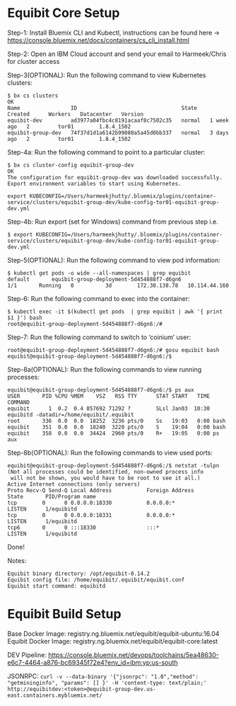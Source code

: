 # Equibit Core Setup

Step-1: Install Bluemix CLI and Kubectl, instructions can be found here -> https://console.bluemix.net/docs/containers/cs_cli_install.html

Step-2: Open an IBM Cloud account and send your email to Harmeek/Chris for cluster access

Step-3(OPTIONAL): Run the following command to view Kubernetes clusters:
```
$ bx cs clusters
OK
Name                ID                                 State    Created      Workers   Datacenter   Version   
equibit-dev         ad3977a04fbc4c8191acaaf8c7502c35   normal   1 week ago   2         tor01        1.8.4_1502   
equibit-group-dev   74f37d1d1a6142b99080a5a45d0bb337   normal   3 days ago   2         tor01        1.8.4_1502   
```
Step-4a: Run the following command to point to.a particular cluster:
```
$ bx cs cluster-config equibit-group-dev   
OK
The configuration for equibit-group-dev was downloaded successfully. Export environment variables to start using Kubernetes.

export KUBECONFIG=/Users/harmeekjhutty/.bluemix/plugins/container-service/clusters/equibit-group-dev/kube-config-tor01-equibit-group-dev.yml
```
Step-4b: Run export (set for Windows) command from previous step i.e.
```
$ export KUBECONFIG=/Users/harmeekjhutty/.bluemix/plugins/container-service/clusters/equibit-group-dev/kube-config-tor01-equibit-group-dev.yml
```
Step-5(OPTIONAL): Run the following command to view pod information:
```
$ kubectl get pods -o wide --all-namespaces | grep equibit
default       equibit-group-deployment-5d454888f7-d6gn6                         1/1       Running   0          3d        172.30.138.78   10.114.44.160
```
Step-6: Run the following command to exec into the container:
```
$ kubectl exec -it $(kubectl get pods  | grep equibit | awk '{ print $1 }') bash
root@equibit-group-deployment-5d454888f7-d6gn6:/#
```
Step-7: Run the following command to switch to ‘coinium’ user:
```
root@equibit-group-deployment-5d454888f7-d6gn6:/# gosu equibit bash
equibit@equibit-group-deployment-5d454888f7-d6gn6:/$
```
Step-8a(OPTIONAL): Run the following commands to view running processes:
```
equibit@equibit-group-deployment-5d454888f7-d6gn6:/$ ps aux
USER       PID %CPU %MEM    VSZ   RSS TTY      STAT START   TIME COMMAND
equibit      1  0.2  0.4 857692 71292 ?        SLsl Jan03  10:30 equibitd -datadir=/home/equibit/.equibit
root       336  0.0  0.0  18252  3236 pts/0    Ss   19:03   0:00 bash
equibit    351  0.0  0.0  18240  3220 pts/0    S    19:04   0:00 bash
equibit    358  0.0  0.0  34424  2960 pts/0    R+   19:05   0:00 ps aux
```

Step-8b(OPTIONAL): Run the following commands to view used ports:
```
equibit@equibit-group-deployment-5d454888f7-d6gn6:/$ netstat -tulpn
(Not all processes could be identified, non-owned process info
 will not be shown, you would have to be root to see it all.)
Active Internet connections (only servers)
Proto Recv-Q Send-Q Local Address           Foreign Address         State       PID/Program name
tcp        0      0 0.0.0.0:18330           0.0.0.0:*               LISTEN      1/equibitd      
tcp        0      0 0.0.0.0:18331           0.0.0.0:*               LISTEN      1/equibitd      
tcp6       0      0 :::18330                :::*                    LISTEN      1/equibitd
```
Done!

Notes:
```
Equibit binary directory: /opt/equibit-0.14.2
Equibit config file: /home/equibit/.equibit/equibit.conf
Equibit start command: equibitd
```

# Equibit Build Setup

Base Docker Image: registry.ng.bluemix.net/equibit/equibit-ubuntu:16.04
Equibit Docker Image: registry.ng.bluemix.net/equibit/equibit-core:latest

DEV Pipeline: https://console.bluemix.net/devops/toolchains/5ea48630-e6c7-4464-a876-bc69345f72e4?env_id=ibm:yp:us-south

JSONRPC:
```curl -v --data-binary '{"jsonrpc": "1.0","method": "getmininginfo", "params": [] }' -H 'content-type: text/plain;' http://equibitdev:<token>@equibit-group-dev.us-east.containers.mybluemix.net/```
